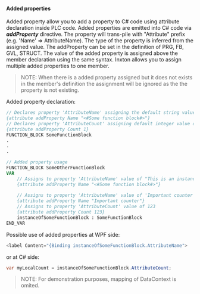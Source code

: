 #### Added properties ####

Added property allow you to add a property to C# code using attribute declaration inside PLC code. Added properties are emitted into C# code via ***addProperty*** directive. The property will trans-pile with "Attribute" prefix (e.g. 'Name' => AttributeName). The type of the property is inferred from the assigned value. The addProperty can be set in the definition of PRG, FB, GVL, STRUCT. The value of the added property is assigned above the member declaration using the same syntax. Inxton allows you to assign multiple added properties to one member.

>NOTE: When there is a added property assigned but it does not exists in the member's definition the assignment will be ignored as the the property is not existing.

Added property declaration:

~~~ PASCAL
// Declares property 'AttributeName' assigning the default string value of "Some function block"
{attribute addProperty Name "<#Some function block#>"}
// Declares property 'AttributeCount' assigning default integer value of 1
{attribute addProperty Count 1}
FUNCTION_BLOCK SomeFunctionBlock
.
.
.

// Added property usage
FUNCTION_BLOCK SomeOtherFunctionBlock
VAR
    // Assigns to property 'AttributeName' value of "This is an instance of some function block"
    {attribute addProperty Name "<#Some function block#>"}
 
    // Assigns to property 'AttributeName' value of 'Important counter'
    {attribute addProperty Name "Important counter"}
    // Assigns to property 'AttributeCount' value of 123
    {attribute addProperty Count 123}
    instanceOfSomeFunctionBlock : SomeFunctionBlock
END_VAR
~~~

Possible use of added properties at WPF side:

~~~ C#
<label Content="{Binding instanceOfSomeFunctionBlock.AttributeName">
~~~

or at C# side:

~~~ C#
var myLocalCount = instanceOfSomeFunctionBlock.AttributeCount;
~~~

>NOTE: For demonstration purposes, mapping of DataContext is omited.
